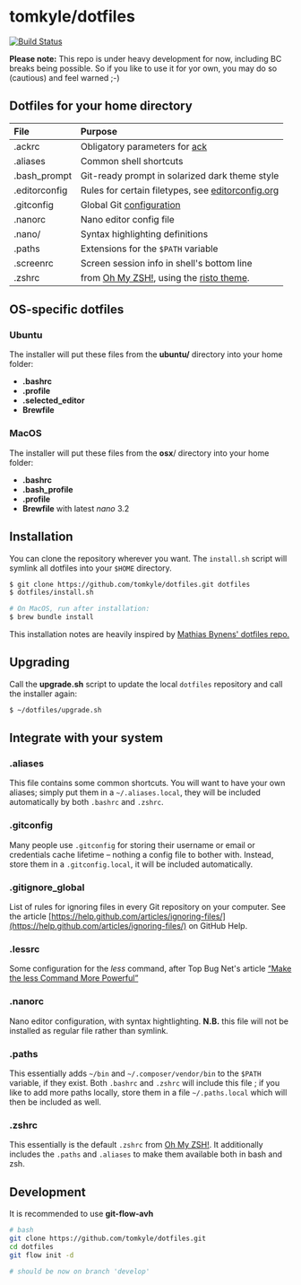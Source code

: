 # tomkyle/dotfiles

[![Build Status](https://travis-ci.org/tomkyle/dotfiles.svg?branch=master)](https://travis-ci.org/tomkyle/dotfiles)

**Please note:** This repo is under heavy development for now, including BC breaks being possible. So if you like to use it for yor own, you may do so (cautious) and feel warned ;-)

## Dotfiles for your home directory

File | Purpose
:----| :-------
.ackrc | Obligatory parameters for [ack](http://beyondgrep.com/)
.aliases | Common shell shortcuts 
.bash_prompt | Git-ready prompt in solarized dark theme style
.editorconfig | Rules for certain filetypes, see [editorconfig.org](http://editorconfig.org/)
.gitconfig | Global Git [configuration](http://git-scm.com/docs/git-config)
.nanorc | Nano editor config file 
.nano/ | Syntax highlighting definitions 
.paths | Extensions for the `$PATH` variable
.screenrc | Screen session info in shell's bottom line
.zshrc | from [Oh My ZSH!](http://ohmyz.sh/), using the [risto theme](https://github.com/robbyrussell/oh-my-zsh/wiki/Themes#risto). 

## OS-specific dotfiles

### Ubuntu

The installer will put these files from the **ubuntu/** directory into your home folder:

- **.bashrc**
- **.profile**
- **.selected_editor**
- **Brewfile**

### MacOS

The installer will put these files from the **osx**/ directory into your home folder:

- **.bashrc**
- **.bash_profile**
- **.profile**
- **Brewfile** with latest *nano* 3.2



## Installation

You can clone the repository wherever you want. The `install.sh` script will symlink all dotfiles into your `$HOME` directory.

```bash
$ git clone https://github.com/tomkyle/dotfiles.git dotfiles
$ dotfiles/install.sh

# On MacOS, run after installation:
$ brew bundle install
```

This installation notes are heavily inspired by [Mathias Bynens' dotfiles repo.](https://github.com/mathiasbynens/dotfiles)



## Upgrading

Call the **upgrade.sh** script to update the local `dotfiles` repository and call the installer again:

```bash
$ ~/dotfiles/upgrade.sh
```



## Integrate with your system

### .aliases
This file contains some common shortcuts. You will want to have your own aliases; simply put them in a `~/.aliases.local`, they will be included automatically by both `.bashrc` and `.zshrc`.

### .gitconfig
Many people use `.gitconfig` for storing their username or email or credentials cache lifetime – nothing a config file to bother with. Instead, store them in a `.gitconfig.local`, it will be included automatically.

### .gitignore_global
List of rules for ignoring files in every Git repository on your computer.
See the article [https://help.github.com/articles/ignoring-files/](https://help.github.com/articles/ignoring-files/) on GitHub Help.

### .lessrc

Some configuration for the *less* command, after Top Bug Net's article [“Make the less Command More Powerful”](https://www.topbug.net/blog/2016/09/27/make-gnu-less-more-powerful/)

### .nanorc

Nano editor configuration, with syntax hightlighting.
**N.B.** this file will not be installed as regular file rather than symlink.

### .paths
This essentially adds `~/bin` and `~/.composer/vendor/bin` to the `$PATH` variable, if they exist. Both `.bashrc` and `.zshrc` will include this file ; if you like to add more paths locally, store them in a file `~/.paths.local` which will then be included as well.

### .zshrc
This essentially is the default `.zshrc` from [Oh My ZSH!](http://ohmyz.sh/). It additionally includes the `.paths` and `.aliases` to make them available both in bash and zsh.



## Development

It is recommended to use **git-flow-avh**

```bash
# bash 
git clone https://github.com/tomkyle/dotfiles.git
cd dotfiles
git flow init -d

# should be now on branch 'develop'
```

